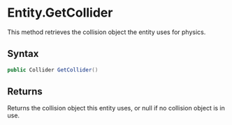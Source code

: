 # Entity.GetCollider

This method retrieves the collision object the entity uses for physics.

## Syntax

```csharp
public Collider GetCollider()
```

## Returns

Returns the collision object this entity uses, or null if no collision object is in use.